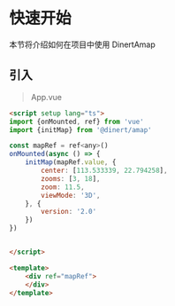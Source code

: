 
# 快速开始

本节将介绍如何在项目中使用 <el-link type="primary" :underline="false" href="https://github.com/Dinert/dinert-aap">DinertAmap</el-link>

## 引入

> App.vue
>
```html
<script setup lang="ts">
import {onMounted, ref} from 'vue'
import {initMap} from '@dinert/amap'

const mapRef = ref<any>()
onMounted(async () => {
    initMap(mapRef.value, {
        center: [113.533339, 22.794258],
        zooms: [3, 18],
        zoom: 11.5,
        viewMode: '3D',
    }, {
        version: '2.0'
    })
})


</script>

<template>
    <div ref="mapRef">
    </div>
</template>

```